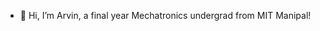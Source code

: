 - 👋 Hi, I’m Arvin, a final year Mechatronics undergrad from MIT Manipal!


<!---
thearvindas/thearvindas is a ✨ special ✨ repository because its `README.md` (this file) appears on your GitHub profile.
You can click the Preview link to take a look at your changes.
--->
